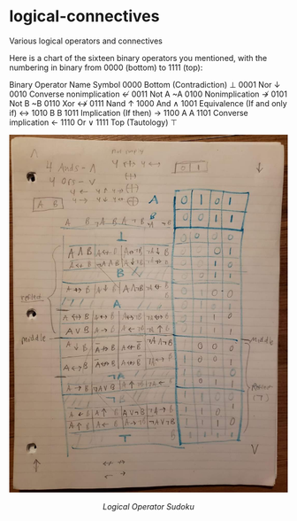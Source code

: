 # logical-connectives
Various logical operators and connectives

Here is a chart of the sixteen binary operators you mentioned, with the numbering in binary from 0000 (bottom) to 1111 (top):

Binary	Operator Name	Symbol
0000	Bottom (Contradiction)	⊥
0001	Nor	↓
0010	Converse nonimplication	↚
0011	Not A	~A
0100	Nonimplication ↛
0101	Not B	~B
0110	Xor	↮
0111	Nand	↑
1000	And	∧
1001	Equivalence (If and only if)	↔
1010	B	B
1011	Implication (If then)	→
1100	A	A
1101	Converse implication	←
1110	Or	∨
1111	Top (Tautology)	⊤



<p align="center">
  <img src="logical-sudoku.jpg" width="1000px"/>
  <p align="center"><i>Logical Operator Sudoku</i></p>
</p>
